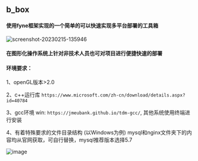 ## b_box

#### 使用fyne框架实现的一个简单的可以快速实现多平台部署的工具箱
![screenshot-20230215-135946](https://user-images.githubusercontent.com/26448696/218945570-013e4d90-5b3c-4cc7-a949-9998b8b503cd.png)

#### 在图形化操作系统上针对非技术人员也可对项目进行便捷快速的部署

####

#### 环境要求：
1、openGL版本>2.0

2、c++运行库 `https://www.microsoft.com/zh-cn/download/details.aspx?id=40784`

3、gcc环境 win: `https://jmeubank.github.io/tdm-gcc/`, 其他系统使用终端进行安装

4、有着特殊要求的文件目录结构 (以Windows为例)
   mysql和nginx文件夹下的内容均从官网获取，可自行替换，mysql推荐版本选择5.7

![image](https://user-images.githubusercontent.com/26448696/218948109-6e1ef18b-075e-4476-bd3f-9f7cc0a4658a.png)
